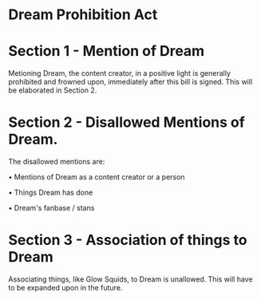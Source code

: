 # Dream Prohibition Act

# Section 1 -  Mention of Dream
   Metioning Dream, the content creator, in a positive light is generally prohibited and frowned upon, immediately after this bill is signed. This will be elaborated in Section 2. 

# Section 2 - Disallowed Mentions of Dream.
   The disallowed mentions are:
    
   • Mentions of Dream as a content creator or a person

   • Things Dream has done

   • Dream's fanbase / stans

# Section 3 - Association of things to Dream
   Associating things, like Glow Squids, to Dream is unallowed. This will have to be expanded upon in the future. 
